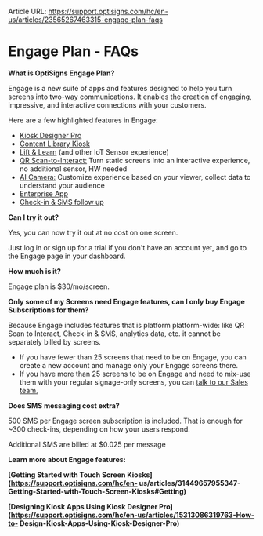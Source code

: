 Article URL: https://support.optisigns.com/hc/en-us/articles/23565267463315-engage-plan-faqs

# Engage Plan - FAQs

**What is OptiSigns Engage Plan?**

Engage is a new suite of apps and features designed to help you turn screens
into two-way communications. It enables the creation of engaging, impressive,
and interactive connections with your customers.

Here are a few highlighted features in Engage:

  * [Kiosk Designer Pro](https://support.optisigns.com/hc/en-us/articles/15313086319763)
  * [Content Library Kiosk](https://support.optisigns.com/hc/en-us/articles/17604055961747)
  * [Lift & Learn](https://support.optisigns.com/hc/en-us/articles/13097501958291) (and other IoT Sensor experience)
  * [QR Scan-to-Interact:](https://support.optisigns.com/hc/en-us/articles/8899727608083) Turn static screens into an interactive experience, no additional sensor, HW needed
  * [AI Camera:](https://support.optisigns.com/hc/en-us/articles/360058259834) Customize experience based on your viewer, collect data to understand your audience
  * [Enterprise App](https://support.optisigns.com/hc/en-us/articles/13320135306515)
  * [Check-in & SMS follow up](https://support.optisigns.com/hc/en-us/articles/23566927217939)

**Can I try it out?**

Yes, you can now try it out at no cost on one screen.

Just log in or sign up for a trial if you don't have an account yet, and go to
the Engage page in your dashboard.

**How much is it?**

Engage plan is $30/mo/screen.

**Only some of my Screens need Engage features, can I only buy Engage
Subscriptions for them?**

Because Engage includes features that is platform platform-wide: like QR Scan
to Interact, Check-in & SMS, analytics data, etc. it cannot be separately
billed by screens.

  * If you have fewer than 25 screens that need to be on Engage, you can create a new account and manage only your Engage screens there.
  * If you have more than 25 screens to be on Engage and need to mix-use them with your regular signage-only screens, you can [talk to our Sales team.](https://share.hsforms.com/1r9KTTxPFSYijx-DVR6I7nwca5m5)

**Does SMS messaging cost extra?**

500 SMS per Engage screen subscription is included. That is enough for ~300
check-ins, depending on how your users respond.

Additional SMS are billed at $0.025 per message

**Learn more about Engage features:**

**[Getting Started with Touch Screen
Kiosks](https://support.optisigns.com/hc/en-
us/articles/31449657955347-Getting-Started-with-Touch-Screen-Kiosks#Getting)**

**[Designing Kiosk Apps Using Kiosk Designer
Pro](https://support.optisigns.com/hc/en-us/articles/15313086319763-How-to-
Design-Kiosk-Apps-Using-Kiosk-Designer-Pro)**


